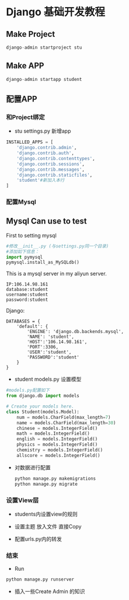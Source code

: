 # Django 基础开发教程

## Make Project

```python
django-admin startproject stu
```

## Make APP

```python
django-admin startapp student
```

## 配置APP

### 和Project绑定

- stu settings.py 新增app

```python
INSTALLED_APPS = [
    'django.contrib.admin',
    'django.contrib.auth',
    'django.contrib.contenttypes',
    'django.contrib.sessions',
    'django.contrib.messages',
    'django.contrib.staticfiles',
    'student'#新加入本行
]
```

### 配置Mysql

## Mysql Can use to test

First to setting mysql

```python
#修改__init__.py (与settings.py同一个目录)
#添加如下信息：
import pymysql
pymysql.install_as_MySQLdb()
```

This is a mysql server in my aliyun server.

```mysql
IP:106.14.98.161
database:student
username:student
password:student
```

Django:

```pyth
DATABASES = {
    'default': {
        'ENGINE': 'django.db.backends.mysql',
        'NAME': 'student',
        'HOST':'106.14.98.161',
        'PORT':3306,
        'USER':'student',
        'PASSWORD':'student'
    }
}
```

- student models.py 设置模型

```python
#models.py配置如下
from django.db import models

# Create your models here.
class Student(models.Model):
    num = models.CharField(max_length=7)
    name = models.CharField(max_length=30)
    chinese = models.IntegerField()
    math = models.IntegerField()
    english = models.IntegerField()
    physics = models.IntegerField()
    chemistry = models.IntegerField()
    allscore = models.IntegerField()
```

- 对数据进行配置

  ```python
  python manage.py makemigrations
  python manage.py migrate
  ```

### 设置View层

- students内设置view的规则
- 设置主题 放入文件 直接Copy

- 配置urls.py内的转发

### 结束

- Run

```python
python manage.py runserver
```

- 插入一些Create Admin 的知识
